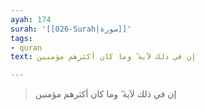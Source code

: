 ```yaml
---
ayah: 174
surah: '[[026-Surah|سورة]]'
tags:
- quran
text: إن في ذلك لآية ۖ وما كان أكثرهم مؤمنين

---
```

> إن في ذلك لآية ۖ وما كان أكثرهم مؤمنين
